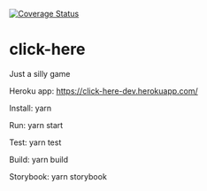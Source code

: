 [![Coverage Status](https://coveralls.io/repos/github/GuilhermeCampano/click-here/badge.svg?branch=master)](https://coveralls.io/github/GuilhermeCampano/click-here?branch=master)

# click-here
Just a silly game

Heroku app: https://click-here-dev.herokuapp.com/

Install: yarn

Run: yarn start

Test: yarn test

Build: yarn build

Storybook: yarn storybook
